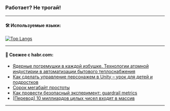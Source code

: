 ### Работает? Не трогай!

---
<!--
#### 🛠️ Technical stack:

![Java](https://img.shields.io/badge/Java-informational?logo=Oracle&style=flat&logoColor=white&color=FF4500)
![Kotlin](https://img.shields.io/badge/Kotlin-informational?logo=Kotlin&style=flat&logoColor=white&color=774D97)
![TS](https://img.shields.io/badge/TypeScript-informational?logo=typeScript&style=flat&logoColor=black&color=017acc)
![Python](https://img.shields.io/badge/Python-informational?logo=Python&style=flat&logoColor=black&color=ffdd54) <br>
![Spring](https://img.shields.io/badge/Spring-informational?logo=Spring&style=flat&logoColor=white&color=6DB33F) 
![SpringBoot](https://img.shields.io/badge/SpringBoot-informational?logo=SpringBoot&style=flat&logoColor=white&color=6DB33F)
![Nest](https://img.shields.io/badge/NestJS-informational?logo=NestJS&style=flat&logoColor=white&color=E0234E) 
![NodeJS](https://img.shields.io/badge/NodeJS-informational?logo=node.js&style=flat&logoColor=white&color=70A760)<br>
![PostgreSQL](https://img.shields.io/badge/PostgreSQL-informational?logo=PostgreSQL&style=flat&logoColor=white&color=DAA520)
![MongoDB](https://img.shields.io/badge/MongoDB-informational?logo=MongoDB&style=flat&logoColor=white&color=870000)
![Apache](https://img.shields.io/badge/Apache-informational?logo=apache&style=flat&logoColor=white&color=f74e28)

___ 
-->

#### 🛠️ Используемые языки:

[![Top Langs](https://github-readme-stats-u2qms2cxw-advtsettinggmailcoms-projects.vercel.app/api/top-langs/?username=zloylis&langs_count=10&hide_title=true&title_color=e6edf3&size_weight=0.5&count_weight=0.5&layout=compact&hide_progress=true&hide_border=true&theme=dracula)](https://github.com/zloylis)

<!---


####  :octocat:&nbsp;&nbsp; Статистика:

![GitHub stats](https://github-readme-stats-u2qms2cxw-advtsettinggmailcoms-projects.vercel.app/api?username=zloylis&show_icons=true&hide_border=true&theme=dracula&title_color=e6edf3&include_all_commits=true&count_private=true&hide_rank=false&hide_title=true&rank_icon=github)
-->
---

#### 💬 Свежее с habr.com:

<!-- BLOG-POST-LIST:START -->
- [Ядерные погремушки в каждой избушке. Технологии атомной индустирии в автоматизации бытового теплоснабжения](https://habr.com/ru/articles/850638/?utm_source=habrahabr&utm_medium=rss&utm_campaign=850638)
- [Как сделать управление персонажем в Unity – урок для детей и подростков](https://habr.com/ru/companies/pixel_study/articles/851222/?utm_source=habrahabr&utm_medium=rss&utm_campaign=851222)
- [Сорок мегабайт простоты](https://habr.com/ru/articles/850458/?utm_source=habrahabr&utm_medium=rss&utm_campaign=850458)
- [Как провести безопасный эксперимент: guardrail metrics](https://habr.com/ru/companies/otus/articles/850568/?utm_source=habrahabr&utm_medium=rss&utm_campaign=850568)
- [[Перевод] 10 миллиардов целых чисел входят в массив](https://habr.com/ru/companies/beget/articles/851200/?utm_source=habrahabr&utm_medium=rss&utm_campaign=851200)
<!-- BLOG-POST-LIST:END -->

---
